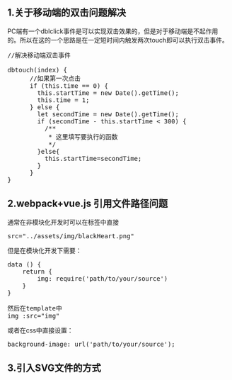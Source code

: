 
## 1.关于移动端的双击问题解决
PC端有一个dblclick事件是可以实现双击效果的，但是对于移动端是不起作用的。所以在这的一个思路是在一定短时间内触发两次touch即可以执行双击事件。
<pre>
//解决移动端双击事件

dbtouch(index) {
      //如果第一次点击
      if (this.time == 0) {
        this.startTime = new Date().getTime();
        this.time = 1;
      } else {
        let secondTime = new Date().getTime();
        if (secondTime - this.startTime < 300) {
          /**
           * 这里填写要执行的函数
           */
        }else{
          this.startTime=secondTime;
        } 
      }
}
</pre>
## 2.webpack+vue.js 引用文件路径问题
通常在非模块化开发时可以在标签中直接
<pre>
src="../assets/img/blackHeart.png"
</pre>
但是在模块化开发下需要：
<pre>
data () {
    return {
        img: require('path/to/your/source')
    }
}

然后在template中
img :src="img" 
</pre>
或者在css中直接设置：
<pre>
background-image: url('path/to/your/source');
</pre>
## 3.引入SVG文件的方式
